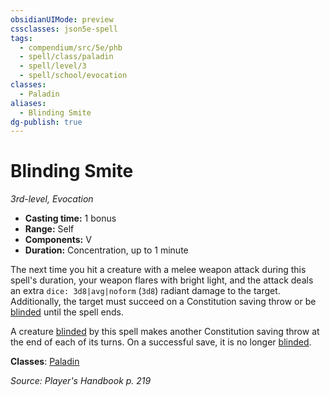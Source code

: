 ```yaml
---
obsidianUIMode: preview
cssclasses: json5e-spell
tags:
  - compendium/src/5e/phb
  - spell/class/paladin
  - spell/level/3
  - spell/school/evocation
classes:
  - Paladin
aliases:
  - Blinding Smite
dg-publish: true
---
```

# Blinding Smite
*3rd-level, Evocation*  

- **Casting time:** 1 bonus
- **Range:** Self
- **Components:** V
- **Duration:** Concentration, up to 1 minute

The next time you hit a creature with a melee weapon attack during this spell's duration, your weapon flares with bright light, and the attack deals an extra `dice: 3d8|avg|noform` (`3d8`) radiant damage to the target. Additionally, the target must succeed on a Constitution saving throw or be [blinded](/3-Mechanics/CLI/rules/conditions.md#blinded) until the spell ends.

A creature [blinded](/3-Mechanics/CLI/rules/conditions.md#blinded) by this spell makes another Constitution saving throw at the end of each of its turns. On a successful save, it is no longer [blinded](/3-Mechanics/CLI/rules/conditions.md#blinded).

**Classes**: [Paladin](/Admin/CLI/classes/paladin.md)

*Source: Player's Handbook p. 219*